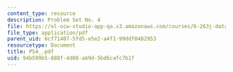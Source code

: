 ```yaml
---
content_type: resource
description: Problem Set No. 4
file: https://ol-ocw-studio-app-qa.s3.amazonaws.com/courses/6-263j-data-communication-networks-fall-2002/94b599b5888f4d08ab9d5bd6cafc7b1f_PS4_.pdf
file_type: application/pdf
parent_uid: 6cf71407-5fd5-e5e2-a4f1-99ddf0482953
resourcetype: Document
title: PS4_.pdf
uid: 94b599b5-888f-4d08-ab9d-5bd6cafc7b1f
---
```

